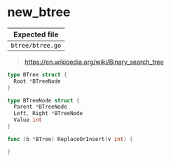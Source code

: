 # new_btree

| Expected file    |
| ---------------- |
| `btree/btree.go` |

> https://en.wikipedia.org/wiki/Binary_search_tree

```go
type BTree struct {
  Root *BTreeNode
}

type BTreeNode struct {
  Parent *BTreeNode
  Left, Right *BTreeNode
  Value int
}

func (b *BTree) ReplaceOrInsert(v int) {

}
```
